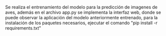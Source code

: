 Se realiza el entrenamiento del modelo para la predicción de imagenes de aves, además en el archivo app.py se implementa la interfaz web, donde se puede observar la aplicación del modelo anteriormente entrenado, para la instalación de los paquetes necesarios, ejecutar el comando "pip install -r requirements.txt"
